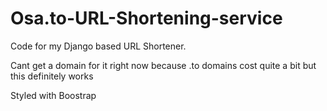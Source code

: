# Osa.to-URL-Shortening-service
Code for my Django based URL Shortener.

Cant get a domain for it right now because .to domains cost quite a bit but this definitely works

Styled with Boostrap

